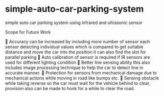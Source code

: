 # simple-auto-car-parking-system
simple auto car parking system using infrared and ultrasonic sensor


Scope for Future Work


 Accuracy can be increased by including more number of sensor each sensor detecting
individual values which is compared to get suitable distance and move the car into the
position it can also find the slot for parallel parking
 Auto calibration of sensor is required if IR sensors are used for different lighting
condition
 Better line sensing ability this also includes image processing technique to help the
car to detect line in accurate manner.
 Protection for sensors from mechanical damage due to mechanical actions while
moving in road like bumps etc.
 Sensing obstacle while taking reverse so the car must wait for the vehicle behind to
clear, provision also can be made to honk for a while to clear the road. 
